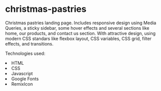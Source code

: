 # christmas-pastries
Christmas pastries landing page. Includes responsive design using Media Queries, a sticky sidebar, some hover effects and several sections like home, our products, and contact us section. With attractive design, using modern CSS standars like flexbox layout, CSS variables, CSS grid, filter effects, and transitions.

Technologies used:

<li>HTML</li>
<li>CSS</li>
<li>Javascript</li>
<li>Google Fonts</li>
<li>RemixIcon</li>
